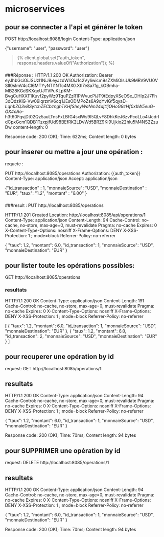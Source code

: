 # microservices
## pour se connecter a l'api et générer le token 
POST http://localhost:8088/login
Content-Type: application/json

{"username": "user", "password": "user"}

> {% client.global.set("auth_token", response.headers.valueOf("Authorization")); %}
###
###Réponse : 
HTTP/1.1 200 OK
Authorization: Bearer eyJhbGciOiJSUzI1NiJ9.eyJzdWIiOiJ1c2VyIiwicm9sZXMiOlsiUk9MRV9VU0VSIl0sImV4cCI6MTYyNTI1NTc4MX0.Xtl7e8a7fg_kOBmha-MB28KGdSKXqxUJTVPuKLpKM-BvgCuHXXT1Kuvf2pyWz9TquPZzR1PWvucPiJT9tEdpyXSeOSe_DHIp2J7Fh3dQdzKlG-Vw09lqrzmV6cq1JEsODMPoZs6A9qYvlGf5qyaD-_LqhbZQ3vBSytchZECbznghTKHfSheyWaNm24djt1jOHoG9zHf0xbW5euG-GX4oAo_-h3t60FqvjDt02Qz5auLTnsFxLBfG4sxlWs9I5QLvF8DhkKeJ6zvPcoLLo4iJcdrIdCpxGcm1QDB1TzxpjfUd98BEfRK2LDvWd5BRZ9KI9Ujkio22hlu5M4NS2ZzuDw
content-length: 0

<Response body is empty>

Response code: 200 (OK); Time: 622ms; Content length: 0 bytes


## pour inserer ou mettre a jour une opération : 
requete : 

PUT http://localhost:8085/operations
Authorization: {{auth_token}}
Content-Type: application/json
Accept: application/json

{"id_transaction" : 1,
  "monnaieSource": "USD",
  "monnaieDestination" : "EUR",
  "taux": "1.2",
  "montant" : "6.00"
}
###
###result : 
PUT http://localhost:8085/operations

HTTP/1.1 201 Created
Location: http://localhost:8085/api/operations/1
Content-Type: application/json
Content-Length: 94
Cache-Control: no-cache, no-store, max-age=0, must-revalidate
Pragma: no-cache
Expires: 0
X-Content-Type-Options: nosniff
X-Frame-Options: DENY
X-XSS-Protection: 1 ; mode=block
Referrer-Policy: no-referrer

{
  "taux": 1.2,
  "montant": 6.0,
  "id_transaction": 1,
  "monnaieSource": "USD",
  "monnaieDestination": "EUR"
}


## pour lister toute les opérations possibles: 
GET http://localhost:8085/operations
### resultats
HTTP/1.1 200 OK
Content-Type: application/json
Content-Length: 191
Cache-Control: no-cache, no-store, max-age=0, must-revalidate
Pragma: no-cache
Expires: 0
X-Content-Type-Options: nosniff
X-Frame-Options: DENY
X-XSS-Protection: 1 ; mode=block
Referrer-Policy: no-referrer

[
  {
    "taux": 1.2,
    "montant": 6.0,
    "id_transaction": 1,
    "monnaieSource": "USD",
    "monnaieDestination": "EUR"
  },
  {
    "taux": 1.2,
    "montant": 6.0,
    "id_transaction": 2,
    "monnaieSource": "USD",
    "monnaieDestination": "EUR"
  }
]


## pour recuperer une opération by id

request:
 GET http://localhost:8085/operations/1
## resultats
HTTP/1.1 200 OK
Content-Type: application/json
Content-Length: 94
Cache-Control: no-cache, no-store, max-age=0, must-revalidate
Pragma: no-cache
Expires: 0
X-Content-Type-Options: nosniff
X-Frame-Options: DENY
X-XSS-Protection: 1 ; mode=block
Referrer-Policy: no-referrer

{
  "taux": 1.2,
  "montant": 6.0,
  "id_transaction": 1,
  "monnaieSource": "USD",
  "monnaieDestination": "EUR"
}

Response code: 200 (OK); Time: 70ms; Content length: 94 bytes


## pour SUPPRIMER une opération by id

request:
 DELETE http://localhost:8085/operations/1
## resultats
HTTP/1.1 200 OK
Content-Type: application/json
Content-Length: 94
Cache-Control: no-cache, no-store, max-age=0, must-revalidate
Pragma: no-cache
Expires: 0
X-Content-Type-Options: nosniff
X-Frame-Options: DENY
X-XSS-Protection: 1 ; mode=block
Referrer-Policy: no-referrer

{
  "taux": 1.2,
  "montant": 6.0,
  "id_transaction": 1,
  "monnaieSource": "USD",
  "monnaieDestination": "EUR"
}

Response code: 200 (OK); Time: 70ms; Content length: 94 bytes
